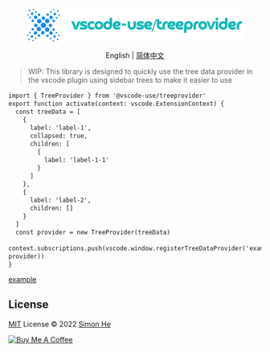 <p align="center">
<img src="./assets/kv.png" alt="vscode-use/treeprovider">
</p>
<p align="center"> English | <a href="./README_zh.md">简体中文</a></p>

> WIP: This library is designed to quickly use the tree data provider in the vscode plugin using sidebar trees to make it easier to use

```code
import { TreeProvider } from '@vscode-use/treeprovider'
export function activate(context: vscode.ExtensionContext) {
  const treeData = [
    {
      label: 'label-1',
      collapsed: true,
      children: [
        {
          label: 'label-1-1'
        }
      ]
    },
    {
      label: 'label-2',
      children: []
    }
  ]
  const provider = new TreeProvider(treeData)
  context.subscriptions.push(vscode.window.registerTreeDataProvider('example1.id', provider))
}

```

[example](/examples/example1)

## License

[MIT](./LICENSE) License © 2022 [Simon He](https://github.com/Simon-He95)

<a href="https://github.com/Simon-He95/sponsor" target="_blank"><img src="https://cdn.buymeacoffee.com/buttons/default-orange.png" alt="Buy Me A Coffee" style="height: 51px !important;width: 217px !important;" ></a>
